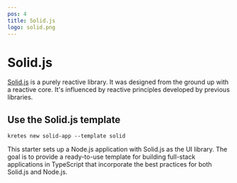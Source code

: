 ```yaml
---
pos: 4
title: Solid.js 
logo: solid.png
---
```


# Solid.js

[Solid.js](https://www.solidjs.com) is a purely reactive library. It was designed from the ground up with a reactive core. It's influenced by reactive principles developed by previous libraries.

## Use the Solid.js template

```
kretes new solid-app --template solid 
```

This starter sets up a Node.js application with Solid.js as the UI library. The goal is to provide a ready-to-use template for building full-stack applications in TypeScript that incorporate the best practices for both Solid.js and Node.js.

